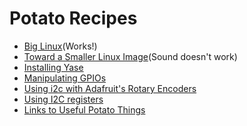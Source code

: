 # Potato Recipes

* [Big Linux](big-linux)(Works!)
* [Toward a Smaller Linux Image](small-linux)(Sound doesn't work)
* [Installing Yase](yase)
* [Manipulating GPIOs](gpio)
* [Using i2c with Adafruit's Rotary Encoders](adafruit-rotary)
* [Using I2C registers](i2c)
* [Links to Useful Potato Things](links.md)
